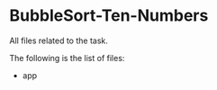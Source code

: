# BubbleSort-Ten-Numbers
All files related to the task.

The following is the list of files:

- app
